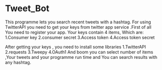 # Tweet_Bot


This programme lets you search recent tweets with a hashtag.
For using TwitterAPI you need to get your keys from twitter app service .First of all You need to register your app. 
Your keys contain 4 items, Which are:
	1.Consumer key 
	2.consumer secret
	3.Access token
	4.Access token secret

After getting your keys , you need to install some libraries
	1.TwitterAPI
	2.requests
	3.Tweepy
	4.OAuth1
And boom you can select number of items ,Your tweets and your programme run time
                                                and
You can search results with any hashtag.
